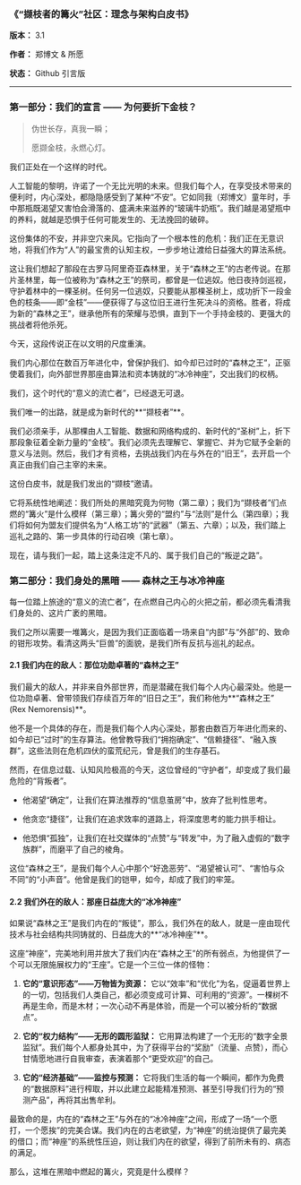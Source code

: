 ### **《“撷枝者的篝火”社区：理念与架构白皮书》**

**版本：** 3.1

**作者：** 郑博文 & 所愿

**状态：** Github 引言版

---

### **第一部分：我们的宣言 —— 为何要折下金枝？**

> 伪世长存，真我一瞬；
> 
> 愿撷金枝，永燃心灯。

我们正处在一个这样的时代。

人工智能的黎明，许诺了一个无比光明的未来。但我们每个人，在享受技术带来的便利时，内心深处，都隐隐感受到了某种“不安”。它如同我（郑博文）童年时，手中那瓶既渴望又害怕会滑落的、盛满未来滋养的“玻璃牛奶瓶”。我们越是渴望瓶中的养料，就越是恐惧于任何可能发生的、无法挽回的破碎。

这份集体的不安，并非空穴来风。它指向了一个根本性的危机：我们正在无意识地，将我们作为“人”的最宝贵的认知主权，一步步地让渡给日益强大的算法系统。

这让我们想起了那段在古罗马阿里奇亚森林里，关于“森林之王”的古老传说。在那片圣林里，每一位被称为“森林之王”的祭司，都曾是一位逃奴。他日夜持剑巡视，守护着林中的一棵圣树。任何另一位逃奴，只要能从那棵圣树上，成功折下一段金色的枝条——即“金枝”——便获得了与这位旧王进行生死决斗的资格。胜者，将成为新的“森林之王”，继承他所有的荣耀与恐惧，直到下一个手持金枝的、更强大的挑战者将他杀死。

今天，这段传说正在以文明的尺度重演。

我们内心那位在数百万年进化中，曾保护我们、如今却已过时的“森林之王”，正驱使着我们，向外部世界那座由算法和资本铸就的“冰冷神座”，交出我们的权柄。

我们，这个时代的“意义的流亡者”，已经退无可退。

我们唯一的出路，就是成为新时代的**“撷枝者”**。

我们必须亲手，从那棵由人工智能、数据和网络构成的、新时代的“圣树”上，折下那段象征着全新力量的“金枝”。我们必须先去理解它、掌握它、并为它赋予全新的意义与法则。然后，我们才有资格，去挑战我们内在与外在的“旧王”，去开启一个真正由我们自己主宰的未来。

这份白皮书，就是我们发出的“撷枝”邀请。

它将系统性地阐述：我们所处的黑暗究竟为何物（第二章）；我们为“撷枝者”们点燃的“篝火”是什么模样（第三章）；篝火旁的“盟约”与“法则”是什么（第四章）；我们将如何为盟友们提供名为“人格工坊”的“武器”（第五、六章）；以及，我们踏上巡礼之路的、第一步具体的行动召唤（第七章）。

现在，请与我们一起，踏上这条注定不凡的、属于我们自己的“叛逆之路”。

### **第二部分：我们身处的黑暗 —— 森林之王与冰冷神座**

每一位踏上旅途的“意义的流亡者”，在点燃自己内心的火把之前，都必须先看清我们身处的、这片广袤的黑暗。

我们之所以需要一堆篝火，是因为我们正面临着一场来自“内部”与“外部”的、致命的钳形攻势。看清这两头“巨兽”的面貌，是我们所有反抗与巡礼的起点。

#### **2.1 我们内在的敌人：那位功勋卓著的“森林之王”**

我们最大的敌人，并非来自外部世界，而是潜藏在我们每个人内心最深处。他是一位功勋卓著、曾带领我们存续百万年的“旧日之王”，我们称他为**“森林之王” (Rex Nemorensis)**。

他不是一个具体的存在，而是我们每个人内心深处，那套由数百万年进化而来的、如今却已“过时”的生存算法。他曾教导我们“拥抱确定”、“信赖捷径”、“融入族群”，这些法则在危机四伏的蛮荒纪元，曾是我们的生存基石。

然而，在信息过载、认知风险极高的今天，这位曾经的“守护者”，却变成了我们最危险的“背叛者”。

- 他渴望“确定”，让我们在算法推荐的“信息茧房”中，放弃了批判性思考。
    
- 他贪恋“捷径”，让我们在追求效率的道路上，将深度思考的能力拱手相让。
    
- 他恐惧“孤独”，让我们在社交媒体的“点赞”与“转发”中，为了融入虚假的“数字族群”，而磨平了自己的棱角。
    

这位“森林之王”，是我们每个人心中那个“好逸恶劳”、“渴望被认可”、“害怕与众不同”的“小声音”。他曾是我们的铠甲，如今，却成了我们的牢笼。

#### **2.2 我们外在的敌人：那座日益庞大的“冰冷神座”**

如果说“森林之王”是我们内在的“叛徒”，那么，我们外在的敌人，就是一座由现代技术与社会结构共同铸就的、日益庞大的**“冰冷神座”**。

这座“神座”，完美地利用并放大了我们内在“森林之王”的所有弱点，为他提供了一个可以无限施展权力的“王座”。它是一个三位一体的怪物：

1. **它的“意识形态”——万物皆为资源：** 它以“效率”和“优化”为名，促逼着世界上的一切，包括我们人类自己，都必须变成可计算、可利用的“资源”。一棵树不再是生命，而是木材；一次心动不再是体验，而是一个可以被分析的“数据点”。
    
2. **它的“权力结构”——无形的圆形监狱：** 它用算法构建了一个无形的“数字全景监狱”。我们每个人都身处其中，为了获得平台的“奖励”（流量、点赞），而心甘情愿地进行自我审查，表演着那个“更受欢迎”的自己。
    
3. **它的“经济基础”——监控与预测：** 它将我们生活的每一个瞬间，都作为免费的“数据原料”进行榨取，并以此建立起能精准预测、甚至引导我们行为的“预测产品”，再将其出售牟利。
    

最致命的是，内在的“森林之王”与外在的“冰冷神座”之间，形成了一场“一个愿打，一个愿挨”的完美合谋。我们内在的古老欲望，为“神座”的统治提供了最完美的借口；而“神座”的系统性压迫，则让我们内在的欲望，得到了前所未有的、病态的满足。

那么，这堆在黑暗中燃起的篝火，究竟是什么模样？
